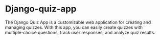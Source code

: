 # Django-quiz-app
The Django Quiz App is a customizable web application for creating and managing quizzes. With this app, you can easily create quizzes with multiple-choice questions, track user responses, and analyze quiz results.
